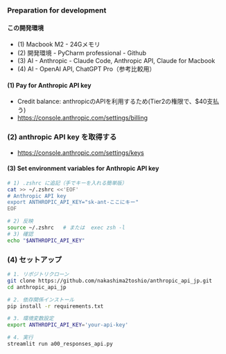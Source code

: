 ### Preparation for development

#### この開発環境
- (1) Macbook M2 - 24Gメモリ
- (2) 開発環境 - PyCharm professional
              - Github
- (3) AI - Anthropic - Claude Code, Anthropic API, Claude for Macbook  
- (4) AI - OpenAI API, ChatGPT Pro（参考比較用）


#### (1) Pay for Anthropic API key

- Credit balance: anthropicのAPIを利用するため(Tier2の権限で、$40支払う)
- https://console.anthropic.com/settings/billing

### (2) anthropic API key を取得する

- https://console.anthropic.com/settings/keys

#### (3) Set environment variables for Anthropic API key

```bash
# 1) .zshrc に追記（手でキーを入れる簡単版）
cat >> ~/.zshrc <<'EOF'
# Anthropic API key
export ANTHROPIC_API_KEY="sk-ant-ここにキー"
EOF

# 2) 反映
source ~/.zshrc   # または  exec zsh -l
# 3) 確認
echo "$ANTHROPIC_API_KEY"
```

### (4) セットアップ

```bash
# 1. リポジトリクローン
git clone https://github.com/nakashima2toshio/anthropic_api_jp.git
cd anthropic_api_jp

# 2. 依存関係インストール
pip install -r requirements.txt

# 3. 環境変数設定
export ANTHROPIC_API_KEY='your-api-key'

# 4. 実行
streamlit run a00_responses_api.py
```
